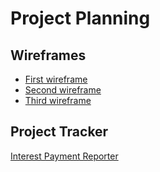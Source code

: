 # Project Planning

## Wireframes

* [First wireframe](https://github.com/crystalcoder/liftoff-assignments/blob/master/project_02/wireframe1.jpg)
* [Second wireframe](https://github.com/crystalcoder/liftoff-assignments/blob/master/project_02/wireframe2.jpg)
* [Third wireframe](https://github.com/crystalcoder/liftoff-assignments/blob/master/project_02/wireframe3.jpg)

## Project Tracker


[Interest Payment Reporter](https://pivotaltracker.com/n/project/2128286)